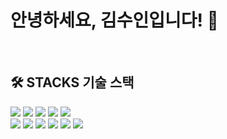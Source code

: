 # 안녕하세요, 김수인입니다! 👋

<br/>


  ## 🛠️ STACKS 기술 스택 
  
<img src="https://img.shields.io/badge/JAVA-F47D31?style=for-the-badge"/> <img src="https://img.shields.io/badge/Kotlin-7F52FF?style=for-the-badge&logo=Kotlin&logoColor=white"/> <img src="https://img.shields.io/badge/Spring-6DB33F?style=for-the-badge&logo=Spring&logoColor=white"/>  <img src="https://img.shields.io/badge/Oracle-F80000?style=for-the-badge&logo=Oracle&logoColor=white"/> <img src="https://img.shields.io/badge/Mybatis-26689A?style=for-the-badge"/> <br>
  <img src="https://img.shields.io/badge/Javascript-F7DF1E?style=for-the-badge&logo=JavaScript&logoColor=white"/> <img src="https://img.shields.io/badge/HTML5-E34F26?style=for-the-badge&logo=HTML5&logoColor=white"/> <img src="https://img.shields.io/badge/CSS3-1572B6?style=for-the-badge&logo=CSS3&logoColor=white"/> <img src="https://img.shields.io/badge/Ajax-40AEF0?style=for-the-badge"/> <img src="https://img.shields.io/badge/Apache Tomcat-F8DC75?style=for-the-badge&logo=ApacheTomcat&logoColor=white"/> <img src="https://img.shields.io/badge/Git-181717?style=for-the-badge&logo=GitHub&logoColor=white"/>

<br/><br/>



